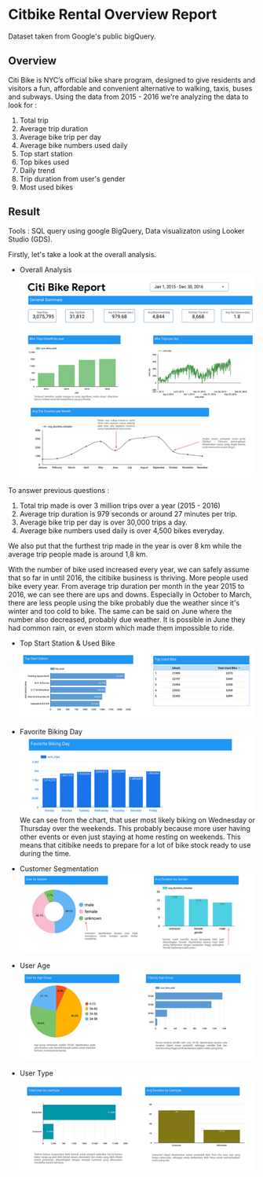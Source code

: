 # Citbike Rental Overview Report
Dataset taken from Google's public bigQuery. 

## Overview
Citi Bike is NYC’s official bike share program, designed to give residents and visitors a fun, affordable and convenient alternative to walking, taxis, buses and subways. 
Using the data from 2015 - 2016 we're analyzing the data to look for : 
1. Total trip
2. Average trip duration
3. Average bike trip per day
4. Average bike numbers used daily
5. Top start station
6. Top bikes used
7. Daily trend
8. Trip duration from user's gender
9. Most used bikes

## Result
Tools : SQL query using google BigQuery, Data visualizaton using Looker Studio (GDS). 

Firstly, let's take a look at the overall analysis.

- Overall Analysis
![image](images/1.jpg)

To answer previous questions : 
1. Total trip made is over 3 million trips over a year (2015 - 2016)
2. Average trip duration is 979 seconds or around 27 minutes per trip. 
3. Average bike trip per day is over 30,000 trips a day.
4. Average bike numbers used daily is over 4,500 bikes everyday.

We also put that the furthest trip made in the year is over 8 km while the average trip people made is around 1,8 km.

With the number of bike used increased every year, we can safely assume that so far in until 2016, the citibike business is thriving. More people used bike every year.
From average trip duration per month in the year 2015 to 2016, we can see there are ups and downs. Especially in October to March, there are less people using the bike probably due the weather since it's winter and too cold to bike. 
The same can be said on June where the number also decreased, probably due weather. It is possible in June they had common rain, or even storm which made them impossible to ride. 

- Top Start Station & Used Bike
![image](images/2.jpg)

- Favorite Biking Day
![image](images/3.jpg)
We can see from the chart, that user most likely biking on Wednesday or Thursday over the weekends. This probably because more user having other events or even just staying at home resting on weekends. This means that citibike needs to prepare for a lot of bike stock ready to use during the time. 

- Customer Segmentation
![image](images/4.jpg)

- User Age
![image](images/5.jpg)

- User Type
![image](images/6.jpg)
